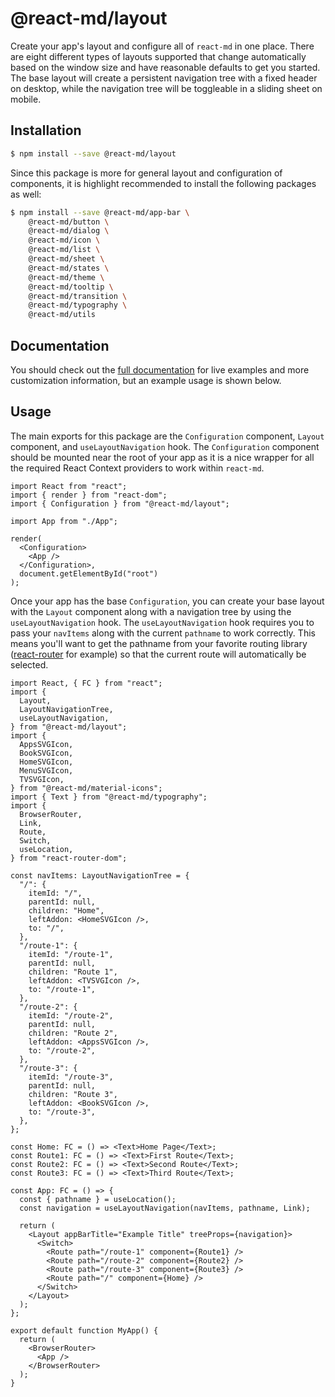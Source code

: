 # @react-md/layout

Create your app's layout and configure all of `react-md` in one place. There are
eight different types of layouts supported that change automatically based on
the window size and have reasonable defaults to get you started. The base layout
will create a persistent navigation tree with a fixed header on desktop, while
the navigation tree will be toggleable in a sliding sheet on mobile.

## Installation

```sh
$ npm install --save @react-md/layout
```

Since this package is more for general layout and configuration of components,
it is highlight recommended to install the following packages as well:

```sh
$ npm install --save @react-md/app-bar \
    @react-md/button \
    @react-md/dialog \
    @react-md/icon \
    @react-md/list \
    @react-md/sheet \
    @react-md/states \
    @react-md/theme \
    @react-md/tooltip \
    @react-md/transition \
    @react-md/typography \
    @react-md/utils
```

<!-- DOCS_REMOVE -->

## Documentation

You should check out the
[full documentation](https://react-md.dev/packages/layout/demos) for live
examples and more customization information, but an example usage is shown
below.

<!-- DOCS_REMOVE_END -->

## Usage

The main exports for this package are the `Configuration` component, `Layout`
component, and `useLayoutNavigation` hook. The `Configuration` component should
be mounted near the root of your app as it is a nice wrapper for all the
required React Context providers to work within `react-md`.

```tsx
import React from "react";
import { render } from "react-dom";
import { Configuration } from "@react-md/layout";

import App from "./App";

render(
  <Configuration>
    <App />
  </Configuration>,
  document.getElementById("root")
);
```

Once your app has the base `Configuration`, you can create your base layout with
the `Layout` component along with a navigation tree by using the
`useLayoutNavigation` hook. The `useLayoutNavigation` hook requires you to pass
your `navItems` along with the current `pathname` to work correctly. This means
you'll want to get the pathname from your favorite routing library
([react-router](https://github.com/ReactTraining/react-router) for example) so
that the current route will automatically be selected.

```tsx
import React, { FC } from "react";
import {
  Layout,
  LayoutNavigationTree,
  useLayoutNavigation,
} from "@react-md/layout";
import {
  AppsSVGIcon,
  BookSVGIcon,
  HomeSVGIcon,
  MenuSVGIcon,
  TVSVGIcon,
} from "@react-md/material-icons";
import { Text } from "@react-md/typography";
import {
  BrowserRouter,
  Link,
  Route,
  Switch,
  useLocation,
} from "react-router-dom";

const navItems: LayoutNavigationTree = {
  "/": {
    itemId: "/",
    parentId: null,
    children: "Home",
    leftAddon: <HomeSVGIcon />,
    to: "/",
  },
  "/route-1": {
    itemId: "/route-1",
    parentId: null,
    children: "Route 1",
    leftAddon: <TVSVGIcon />,
    to: "/route-1",
  },
  "/route-2": {
    itemId: "/route-2",
    parentId: null,
    children: "Route 2",
    leftAddon: <AppsSVGIcon />,
    to: "/route-2",
  },
  "/route-3": {
    itemId: "/route-3",
    parentId: null,
    children: "Route 3",
    leftAddon: <BookSVGIcon />,
    to: "/route-3",
  },
};

const Home: FC = () => <Text>Home Page</Text>;
const Route1: FC = () => <Text>First Route</Text>;
const Route2: FC = () => <Text>Second Route</Text>;
const Route3: FC = () => <Text>Third Route</Text>;

const App: FC = () => {
  const { pathname } = useLocation();
  const navigation = useLayoutNavigation(navItems, pathname, Link);

  return (
    <Layout appBarTitle="Example Title" treeProps={navigation}>
      <Switch>
        <Route path="/route-1" component={Route1} />
        <Route path="/route-2" component={Route2} />
        <Route path="/route-3" component={Route3} />
        <Route path="/" component={Home} />
      </Switch>
    </Layout>
  );
};

export default function MyApp() {
  return (
    <BrowserRouter>
      <App />
    </BrowserRouter>
  );
}
```
